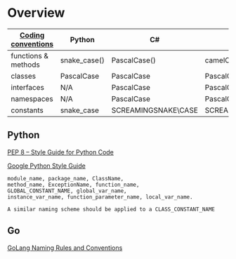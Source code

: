 # Overview
|[Coding conventions](https://khalilstemmler.com/blogs/camel-case-snake-case-pascal-case/) | Python | C# | TypeScript | Java |
|---|---|---|---|---|
| functions & methods | snake_case() | PascalCase() | camelCase() | camelCase() |
| classes | PascalCase | PascalCase | PascalCase | PascalCase |
| interfaces | N/A | PascalCase | PascalCase | PascalCase |
| namespaces | N/A | PascalCase | PascalCase | PascalCase |
| constants | snake_case | SCREAMINGSNAKE\CASE | SCREAMING_SNAKE_CASE | SCREAMING_SNAKE_CASE |


## Python 
[PEP 8 – Style Guide for Python Code](https://peps.python.org/pep-0008/)

[Google Python Style Guide](https://google.github.io/styleguide/pyguide.html#316-naming)

```
module_name, package_name, ClassName, 
method_name, ExceptionName, function_name, 
GLOBAL_CONSTANT_NAME, global_var_name, 
instance_var_name, function_parameter_name, local_var_name.

A similar naming scheme should be applied to a CLASS_CONSTANT_NAME
```

## Go
[GoLang Naming Rules and Conventions](https://medium.com/@kdnotes/golang-naming-rules-and-conventions-8efeecd23b68)
